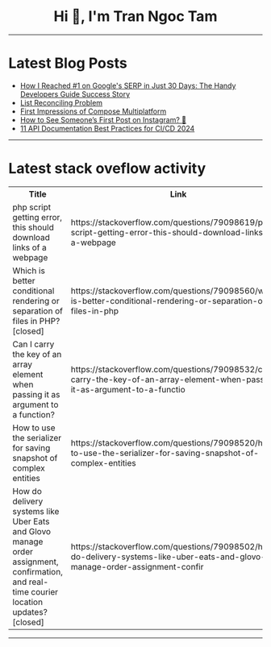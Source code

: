<h1 align="center">Hi 👋, I'm Tran Ngoc Tam</h1>

---

# Latest Blog Posts 
<!-- BLOG-POST-LIST:START -->
- [How I Reached #1 on Google&#39;s SERP in Just 30 Days: The Handy Developers Guide Success Story](https://dev.to/dumebii/how-i-reached-1-on-googles-serp-in-just-30-days-the-handy-developers-guide-success-story-3kpa)
- [List Reconciling Problem](https://dev.to/noop/list-reconciling-problem-3gj1)
- [First Impressions of Compose Multiplatform](https://dev.to/eevajonnapanula/first-impressions-of-compose-multiplatform-19ii)
- [How to See Someone’s First Post on Instagram? 🤔](https://dev.to/volfcan/how-to-see-someones-first-post-on-instagram-1g92)
- [11 API Documentation Best Practices for CI/CD 2024](https://dev.to/lasserafn/11-api-documentation-best-practices-for-cicd-2024-3l13)
<!-- BLOG-POST-LIST:END -->

---

# Latest stack oveflow activity
<table>
  <tr><th>Title</th><th>Link</th></tr>
  <!-- STACKOVERFLOW:START --><tr><td>php script getting error, this should download links of a webpage</td><td>https://stackoverflow.com/questions/79098619/php-script-getting-error-this-should-download-links-of-a-webpage</td></tr><tr><td>Which is better conditional rendering or separation of files in PHP? [closed]</td><td>https://stackoverflow.com/questions/79098560/which-is-better-conditional-rendering-or-separation-of-files-in-php</td></tr><tr><td>Can I carry the key of an array element when passing it as argument to a function?</td><td>https://stackoverflow.com/questions/79098532/can-i-carry-the-key-of-an-array-element-when-passing-it-as-argument-to-a-functio</td></tr><tr><td>How to use the serializer for saving snapshot of complex entities</td><td>https://stackoverflow.com/questions/79098520/how-to-use-the-serializer-for-saving-snapshot-of-complex-entities</td></tr><tr><td>How do delivery systems like Uber Eats and Glovo manage order assignment, confirmation, and real-time courier location updates? [closed]</td><td>https://stackoverflow.com/questions/79098502/how-do-delivery-systems-like-uber-eats-and-glovo-manage-order-assignment-confir</td></tr><!-- STACKOVERFLOW:END -->
</table>

---


